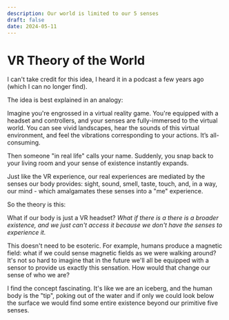 ```yaml
---
description: Our world is limited to our 5 senses
draft: false
date: 2024-05-11
---
```


# VR Theory of the World

I can't take credit for this idea, I heard it in a podcast a few years ago (which I can no longer find).

The idea is best explained in an analogy:

Imagine you're engrossed in a virtual reality game. You're equipped with a headset and controllers, and your senses are fully-immersed to the virtual world. You can see vivid landscapes, hear the sounds of this virtual environment, and feel the vibrations corresponding to your actions. It’s all-consuming.

Then someone "in real life" calls your name. Suddenly, you snap back to your living room and your sense of existence instantly expands. 

Just like the VR experience, our real experiences are mediated by the senses our body provides: sight, sound, smell, taste, touch, and, in a way, our mind - which amalgamates these senses into a "me" experience. 

So the theory is this: 

What if our body is just a VR headset? *What if there is a there is a broader existence, and we just can't access it because we don't have the senses to experience it.*

This doesn't need to be esoteric. For example, humans produce a magnetic field: what if we could sense magnetic fields as we were walking around? It's not so hard to imagine that in the future we'll all be equipped with a sensor to provide us exactly this sensation. How would that change our sense of who we are? 

I find the concept fascinating. It's like we are an iceberg, and the human body is the "tip", poking out of the water and if only we could look below the surface we would find some entire existence beyond our primitive five senses.
